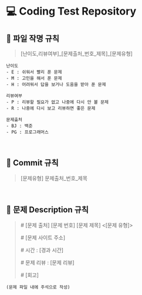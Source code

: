 # 💻 Coding Test Repository

## 📘 파일 작명 규칙
> [난이도,리뷰여부]\_[문제출처_번호_제목]\_[문제유형] 

```
난이도
- E : 쉬워서 빨리 푼 문제
- M : 고민을 해서 푼 문제
- H : 어려워서 답을 보거나 도움을 받아 푼 문제

리뷰여부
- P : 리뷰할 필요가 없고 나중에 다시 안 볼 문제
- R : 나중에 다시 보고 리뷰하면 좋은 문제

문제출처
- BJ : 백준
- PG : 프로그래머스
```
<br>

## 📗 Commit 규칙
> [문제유형] 문제출처_번호_제목
<br>

## 📙 문제 Description 규칙
> \# [문제 출처] [문제 번호] [문제 제목] <[문제 유형]>
>
> \# [문제 사이트 주소]
> 
> \# 시간 : [경과 시간]
> 
> \# 문제 리뷰 : [문제 리뷰]
> 
> \# [회고]
```
(문제 파일 내에 주석으로 작성)
```
